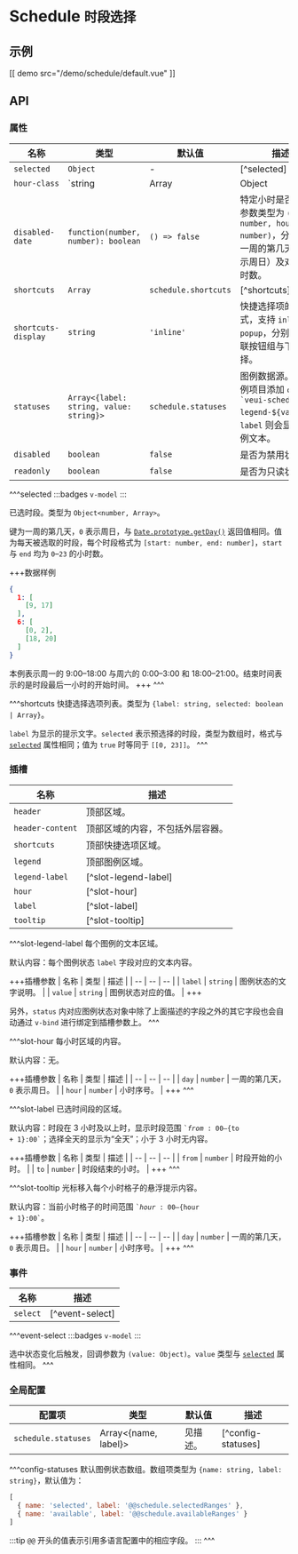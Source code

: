 # Schedule <small>时段选择</small>

## 示例

[[ demo src="/demo/schedule/default.vue" ]]

## API

### 属性

| 名称 | 类型 | 默认值 | 描述 |
| -- | -- | -- | -- |
| ``selected`` | `Object` | - | [^selected] |
| ``hour-class`` | `string | Array | Object | function` | `{}` | 特定小时的自定义 HTML `class`。传非函数时，数据格式为所有 [Vue 支持的 `class` 表达式](https://v2.cn.vuejs.org/v2/guide/class-and-style.html#%E7%BB%91%E5%AE%9A-HTML-Class)；传函数时，签名为 `function(day: number, hour: number): string | Array<string>|Object<string, boolean>`，返回值格式亦为所有 Vue 支持的 `class` 表达式。 |
| ``disabled-date`` | `function(number, number): boolean` | `() => false` | 特定小时是否禁用。参数类型为 `(day: number, hour: number)`，分别表示一周的第几天（`0` 表示周日）及对应的小时数。 |
| ``shortcuts`` | `Array` | `schedule.shortcuts` | [^shortcuts] |
| ``shortcuts-display`` | `string` | `'inline'` | 快捷选择项的显示方式，支持 `inline` / `popup`，分别对应内联按钮组与下拉选择。 |
| ``statuses`` | `Array<{label: string, value: string}>` | `schedule.statuses` | 图例数据源。会为图例项目添加 `class` 值 <code>&#0096;veui-schedule-legend-${value}&#0096;</code>，`label` 则会显示为图例文本。 |
| ``disabled`` | `boolean` | `false` | 是否为禁用状态。 |
| ``readonly`` | `boolean` | `false` | 是否为只读状态。 |

^^^selected
:::badges
`v-model`
:::

已选时段。类型为 `Object<number, Array>`。

键为一周的第几天，`0` 表示周日，与 [`Date.prototype.getDay()`](https://developer.mozilla.org/zh-CN/docs/Web/JavaScript/Reference/Global_Objects/Date/getDay) 返回值相同。值为每天被选取的时段，每个时段格式为 `[start: number, end: number]`，`start` 与 `end` 均为 `0`–`23` 的小时数。

+++数据样例
```json
{
  1: [
    [9, 17]
  ],
  6: [
    [0, 2],
    [18, 20]
  ]
}
```

本例表示周一的 9:00–18:00 与周六的 0:00–3:00 和 18:00–21:00。结束时间表示的是时段最后一小时的开始时间。
+++
^^^

^^^shortcuts
快捷选择选项列表。类型为 `{label: string, selected: boolean | Array}`。

`label` 为显示的提示文字。`selected` 表示预选择的时段，类型为数组时，格式与 [`selected`](#props-selected) 属性相同；值为 `true` 时等同于 `[[0, 23]]`。
^^^

### 插槽

| 名称 | 描述 |
| -- | -- |
| ``header`` | 顶部区域。 |
| ``header-content`` | 顶部区域的内容，不包括外层容器。 |
| ``shortcuts`` | 顶部快捷选项区域。 |
| ``legend`` | 顶部图例区域。 |
| ``legend-label`` | [^slot-legend-label] |
| ``hour`` | [^slot-hour] |
| ``label`` | [^slot-label] |
| ``tooltip`` | [^slot-tooltip] |

^^^slot-legend-label
每个图例的文本区域。

默认内容：每个图例状态 `label` 字段对应的文本内容。

+++插槽参数
| 名称 | 类型 | 描述 |
| -- | -- | -- |
| `label` | `string` | 图例状态的文字说明。 |
| `value` | `string` | 图例状态对应的值。 |
+++

另外，`status` 内对应图例状态对象中除了上面描述的字段之外的其它字段也会自动通过 `v-bind` 进行绑定到插槽参数上。
^^^

^^^slot-hour
每小时区域的内容。

默认内容：无。

+++插槽参数
| 名称 | 类型 | 描述 |
| -- | -- | -- |
| `day` | `number` | 一周的第几天，`0` 表示周日。 |
| `hour` | `number` | 小时序号。 |
+++
^^^

^^^slot-label
已选时间段的区域。

默认内容：时段在 3 小时及以上时，显示时段范围 <code>&#0096;${from}:00–${to + 1}:00&#0096;</code>；选择全天的显示为“全天”；小于 3 小时无内容。

+++插槽参数
| 名称 | 类型 | 描述 |
| -- | -- | -- |
| `from` | `number` | 时段开始的小时。 |
| `to` | `number` | 时段结束的小时。 |
+++
^^^

^^^slot-tooltip
光标移入每个小时格子的悬浮提示内容。

默认内容：当前小时格子的时间范围 <code>&#0096;${hour}:00–${hour + 1}:00&#0096;</code>。

+++插槽参数
| 名称 | 类型 | 描述 |
| -- | -- | -- |
| `day` | `number` | 一周的第几天，`0` 表示周日。 |
| `hour` | `number` | 小时序号。 |
+++
^^^

### 事件

| 名称 | 描述 |
| -- | -- |
| ``select`` | [^event-select] |

^^^event-select
:::badges
`v-model`
:::

选中状态变化后触发，回调参数为 `(value: Object)`。`value` 类型与 [`selected`](#props-selected) 属性相同。
^^^

### 全局配置

| 配置项 | 类型 | 默认值 | 描述 |
| -- | -- | -- | -- |
| ``schedule.statuses`` | Array<{name, label}> | 见描述。 | [^config-statuses] |

^^^config-statuses
默认图例状态数组。数组项类型为 `{name: string, label: string}`，默认值为：

```js
[
  { name: 'selected', label: '@@schedule.selectedRanges' },
  { name: 'available', label: '@@schedule.availableRanges' }
]
```

:::tip
`@@` 开头的值表示引用多语言配置中的相应字段。
:::
^^^

